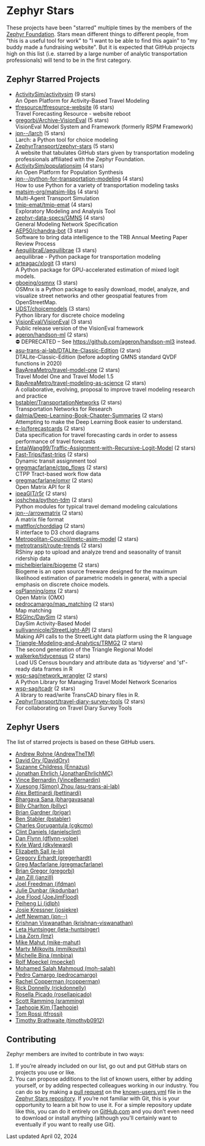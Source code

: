 # Zephyr Stars

These projects have been "starred" multiple times by the 
members of the [Zephyr Foundation](https://zephyrtransport.org).
Stars mean different things to different people, from "this is a 
useful tool for work" to "I want to be able to find this again" 
to "my buddy made a fundraising website".  But it is expected 
that GitHub projects high on this list (i.e. starred by a large 
number of analytic transportation professionals) will tend to be 
in the first category.  

## Zephyr Starred Projects
- [ActivitySim/activitysim](https://www.github.com/ActivitySim/activitysim) (9 stars)  
  An Open Platform for Activity-Based Travel Modeling
- [tfresource/tfresource-website](https://www.github.com/tfresource/tfresource-website) (6 stars)  
  Travel Forecasting Resource - website reboot
- [gregorbj/Archive-VisionEval](https://www.github.com/gregorbj/Archive-VisionEval) (5 stars)  
  VisionEval Model System and Framework (formerly RSPM Framework)
- [jpn--/larch](https://www.github.com/jpn--/larch) (5 stars)  
  Larch: a Python tool for choice modeling
- [ZephyrTransport/zephyr-stars](https://www.github.com/ZephyrTransport/zephyr-stars) (5 stars)  
  A website that tabulates GitHub stars given by transportation modeling professionals affiliated with the Zephyr Foundation.
- [ActivitySim/populationsim](https://www.github.com/ActivitySim/populationsim) (4 stars)  
  An Open Platform for Population Synthesis
- [jpn--/python-for-transportation-modeling](https://www.github.com/jpn--/python-for-transportation-modeling) (4 stars)  
  How to use Python for a variety of transportation modeling tasks
- [matsim-org/matsim-libs](https://www.github.com/matsim-org/matsim-libs) (4 stars)  
  Multi-Agent Transport Simulation
- [tmip-emat/tmip-emat](https://www.github.com/tmip-emat/tmip-emat) (4 stars)  
  Exploratory Modeling and Analysis Tool
- [zephyr-data-specs/GMNS](https://www.github.com/zephyr-data-specs/GMNS) (4 stars)  
  General Modeling Network Specification
- [AEP50/chandra-bot](https://www.github.com/AEP50/chandra-bot) (3 stars)  
  Software to bring data intelligence to the TRB Annual Meeting Paper Review Process
- [AequilibraE/aequilibrae](https://www.github.com/AequilibraE/aequilibrae) (3 stars)  
  aequilibrae - Python package for transportation modeling
- [arteagac/xlogit](https://www.github.com/arteagac/xlogit) (3 stars)  
  A Python package for GPU-accelerated estimation of mixed logit models. 
- [gboeing/osmnx](https://www.github.com/gboeing/osmnx) (3 stars)  
  OSMnx is a Python package to easily download, model, analyze, and visualize street networks and other geospatial features from OpenStreetMap.
- [UDST/choicemodels](https://www.github.com/UDST/choicemodels) (3 stars)  
  Python library for discrete choice modeling
- [VisionEval/VisionEval](https://www.github.com/VisionEval/VisionEval) (3 stars)  
  Public release version of the VisionEval framework
- [ageron/handson-ml](https://www.github.com/ageron/handson-ml) (2 stars)  
  ⛔️ DEPRECATED – See https://github.com/ageron/handson-ml3 instead.
- [asu-trans-ai-lab/DTALite-Classic-Edition](https://www.github.com/asu-trans-ai-lab/DTALite-Classic-Edition) (2 stars)  
  DTALite-Classic-Edition (before adopting GMNS standard QVDF functions in 2020)
- [BayAreaMetro/travel-model-one](https://www.github.com/BayAreaMetro/travel-model-one) (2 stars)  
  Travel Model One and Travel Model 1.5
- [BayAreaMetro/travel-modeling-as-science](https://www.github.com/BayAreaMetro/travel-modeling-as-science) (2 stars)  
  A collaborative, evolving, proposal to improve travel modeling research and practice
- [bstabler/TransportationNetworks](https://www.github.com/bstabler/TransportationNetworks) (2 stars)  
  Transportation Networks for Research
- [dalmia/Deep-Learning-Book-Chapter-Summaries](https://www.github.com/dalmia/Deep-Learning-Book-Chapter-Summaries) (2 stars)  
  Attempting to make the Deep Learning Book easier to understand.
- [e-lo/forecastcards](https://www.github.com/e-lo/forecastcards) (2 stars)  
  Data specification for travel forecasting cards in order to assess performance of travel forecasts 
- [EntaiWang99/Traffic-Assignment-with-Recursive-Logit-Model](https://www.github.com/EntaiWang99/Traffic-Assignment-with-Recursive-Logit-Model) (2 stars)  
- [Fast-Trips/fast-trips](https://www.github.com/Fast-Trips/fast-trips) (2 stars)  
  Dynamic transit assignment tool
- [gregmacfarlane/ctpp_flows](https://www.github.com/gregmacfarlane/ctpp_flows) (2 stars)  
  CTPP Tract-based work flow data
- [gregmacfarlane/omxr](https://www.github.com/gregmacfarlane/omxr) (2 stars)  
  Open Matrix API for R
- [ipeaGIT/r5r](https://www.github.com/ipeaGIT/r5r) (2 stars)  
- [joshchea/python-tdm](https://www.github.com/joshchea/python-tdm) (2 stars)  
  Python modules for typical travel demand modeling calculations 
- [jpn--/arrowmatrix](https://www.github.com/jpn--/arrowmatrix) (2 stars)  
  A matrix file format
- [mattflor/chorddiag](https://www.github.com/mattflor/chorddiag) (2 stars)  
  R interface to D3 chord diagrams
- [Metropolitan-Council/metc-asim-model](https://www.github.com/Metropolitan-Council/metc-asim-model) (2 stars)  
- [metrotransit/route-trends](https://www.github.com/metrotransit/route-trends) (2 stars)  
  RShiny app to upload and analyze trend and seasonality of transit ridership data
- [michelbierlaire/biogeme](https://www.github.com/michelbierlaire/biogeme) (2 stars)  
  Biogeme is an open source freeware designed for the maximum likelihood estimation of parametric models in general, with a special emphasis on discrete choice models. 
- [osPlanning/omx](https://www.github.com/osPlanning/omx) (2 stars)  
  Open Matrix (OMX)
- [pedrocamargo/map_matching](https://www.github.com/pedrocamargo/map_matching) (2 stars)  
  Map matching
- [RSGInc/DaySim](https://www.github.com/RSGInc/DaySim) (2 stars)  
  DaySim Activity-Based Model
- [sullivannicole/StreetLight-API](https://www.github.com/sullivannicole/StreetLight-API) (2 stars)  
  Making API calls to the StreetLight data platform using the R language
- [Triangle-Modeling-and-Analytics/TRMG2](https://www.github.com/Triangle-Modeling-and-Analytics/TRMG2) (2 stars)  
  The second generation of the Triangle Regional Model
- [walkerke/tidycensus](https://www.github.com/walkerke/tidycensus) (2 stars)  
  Load US Census boundary and attribute data as 'tidyverse' and 'sf'-ready data frames in R
- [wsp-sag/network_wrangler](https://www.github.com/wsp-sag/network_wrangler) (2 stars)  
  A Python Library for Managing Travel Model Network Scenarios
- [wsp-sag/tcadr](https://www.github.com/wsp-sag/tcadr) (2 stars)  
  A library to read/write TransCAD binary files in R.
- [ZephyrTransport/travel-diary-survey-tools](https://www.github.com/ZephyrTransport/travel-diary-survey-tools) (2 stars)  
  For collaborating on Travel Diary Survey Tools


## Zephyr Users

The list of starred projects is based on these GitHub users.

- [Andrew Rohne (AndrewTheTM)](https://www.github.com/AndrewTheTM)
- [David Ory (DavidOry)](https://www.github.com/DavidOry)
- [Suzanne Childress (Ennazus)](https://www.github.com/Ennazus)
- [Jonathan Ehrlich (JonathanEhrlichMC)](https://www.github.com/JonathanEhrlichMC)
- [Vince Bernardin (VinceBernardin)](https://www.github.com/VinceBernardin)
- [Xuesong (Simon) Zhou (asu-trans-ai-lab)](https://www.github.com/asu-trans-ai-lab)
- [Alex Bettinardi (bettinardi)](https://www.github.com/bettinardi)
- [Bhargava Sana (bhargavasana)](https://www.github.com/bhargavasana)
- [Billy Charlton (billyc)](https://www.github.com/billyc)
- [Brian Gardner (brigar)](https://www.github.com/brigar)
- [Ben Stabler (bstabler)](https://www.github.com/bstabler)
- [Charles Gorugantula (cgkcmo)](https://www.github.com/cgkcmo)
- [Clint Daniels (danielsclint)](https://www.github.com/danielsclint)
- [Dan Flynn (dflynn-volpe)](https://www.github.com/dflynn-volpe)
- [Kyle Ward (dkyleward)](https://www.github.com/dkyleward)
- [Elizabeth Sall (e-lo)](https://www.github.com/e-lo)
- [Gregory Erhardt (gregerhardt)](https://www.github.com/gregerhardt)
- [Greg Macfarlane (gregmacfarlane)](https://www.github.com/gregmacfarlane)
- [Brian Gregor (gregorbj)](https://www.github.com/gregorbj)
- [Jan Zill (janzill)](https://www.github.com/janzill)
- [Joel Freedman (jfdman)](https://www.github.com/jfdman)
- [Julie Dunbar (jkpdunbar)](https://www.github.com/jkpdunbar)
- [Joe Flood (JoeJimFlood)](https://www.github.com/JoeJimFlood)
- [Peiheng Li (jdlph)](https://www.github.com/jdlph)
- [Josie Kressner (josiekre)](https://www.github.com/josiekre)
- [Jeff Newman (jpn--)](https://www.github.com/jpn--)
- [Krishnan Viswanathan (krishnan-viswanathan)](https://www.github.com/krishnan-viswanathan)
- [Leta Huntsinger (leta-huntsinger)](https://www.github.com/leta-huntsinger)
- [Lisa Zorn (lmz)](https://www.github.com/lmz)
- [Mike Mahut (mike-mahut)](https://www.github.com/mike-mahut)
- [Marty Milkovits (mmilkovits)](https://www.github.com/mmilkovits)
- [Michelle Bina (mnbina)](https://www.github.com/mnbina)
- [Rolf Moeckel (moeckel)](https://www.github.com/moeckel)
- [Mohamed Salah Mahmoud (moh-salah)](https://www.github.com/moh-salah)
- [Pedro Camargo (pedrocamargo)](https://www.github.com/pedrocamargo)
- [Rachel Copperman (rcopperman)](https://www.github.com/rcopperman)
- [Rick Donnelly (rickdonnelly)](https://www.github.com/rickdonnelly)
- [Rosella Picado (rosellapicado)](https://www.github.com/rosellapicado)
- [Scott Ramming (sramming)](https://www.github.com/sramming)
- [Taehooie Kim (Taehooie)](https://www.github.com/Taehooie)
- [Tom Rossi (tfrossi)](https://www.github.com/tfrossi)
- [Timothy Brathwaite (timothyb0912)](https://www.github.com/timothyb0912)


## Contributing

Zephyr members are invited to contribute in two ways:

1. If you’re already included on our list, go out and put GitHub stars on projects you 
   use or like.  
2. You can propose additions to the list of known users, either by 
   adding yourself, or by adding respected colleagues working in our industry.  You can do 
   so by making a 
   [pull request](https://docs.github.com/en/free-pro-team@latest/github/collaborating-with-issues-and-pull-requests/creating-a-pull-request)
   on the [known-users.yml](https://github.com/ZephyrTransport/zephyr-stars/blob/master/known-users.yml) file in the
   [Zephyr Stars repository](https://github.com/ZephyrTransport/zephyr-stars).
   If you’re not familiar with Git, this is your opportunity 
   to learn a bit how to use it.  For a simple repository update like this, you can do it 
   entirely on [GitHub.com](https://www.github.com) and you don’t even need to download or 
   install anything (although you’ll certainly want to eventually if you want to really 
   use Git).




Last updated April 02, 2024

